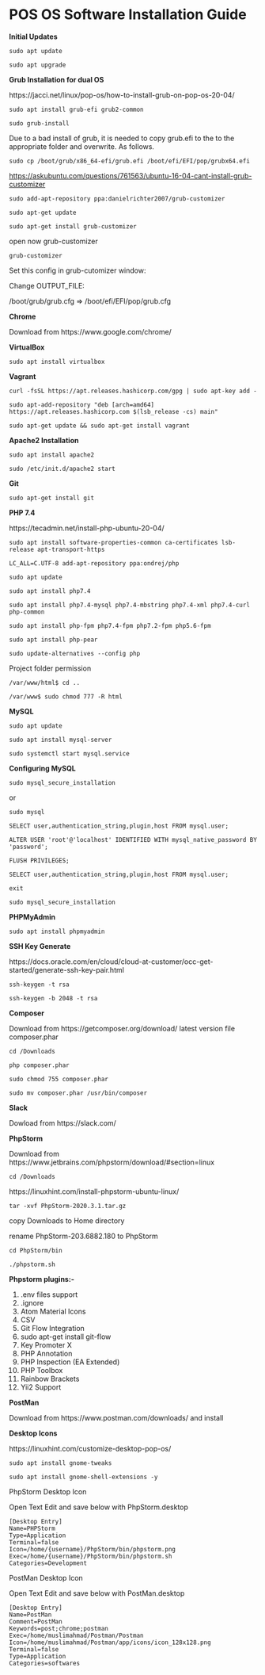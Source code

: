 # POS OS Software Installation Guide

<b>Initial Updates</b>
```shell
sudo apt update
```
```shell
sudo apt upgrade
```

<b>Grub Installation for dual OS</b>
<p>https://jacci.net/linux/pop-os/how-to-install-grub-on-pop-os-20-04/</p>

```shell
sudo apt install grub-efi grub2-common
```

```shell
sudo grub-install
```

<p>Due to a bad install of grub, it is needed to copy grub.efi to the to the appropriate folder and overwrite. As follows.</p>

```shell
sudo cp /boot/grub/x86_64-efi/grub.efi /boot/efi/EFI/pop/grubx64.efi
```

https://askubuntu.com/questions/761563/ubuntu-16-04-cant-install-grub-customizer

```shell
sudo add-apt-repository ppa:danielrichter2007/grub-customizer
```

```shell
sudo apt-get update
```
```shell
sudo apt-get install grub-customizer
```

<p>open now grub-customizer</p>

```shell
grub-customizer
```

<p>Set this config in grub-cutomizer window:</p>
<p>Change OUTPUT_FILE:</p>
<p>/boot/grub/grub.cfg => /boot/efi/EFI/pop/grub.cfg</p>


<b>Chrome</b>
<p>Download from https://www.google.com/chrome/</p>

<b>VirtualBox</b>
```shell
sudo apt install virtualbox
```

<b>Vagrant</b>

```shell
curl -fsSL https://apt.releases.hashicorp.com/gpg | sudo apt-key add -
```

```shell
sudo apt-add-repository "deb [arch=amd64] https://apt.releases.hashicorp.com $(lsb_release -cs) main"
```

```shell
sudo apt-get update && sudo apt-get install vagrant
```

<b>Apache2 Installation</b>

```shell
sudo apt install apache2
```

```shell
sudo /etc/init.d/apache2 start
```

<b>Git</b>

```shell
sudo apt-get install git
```

<b>PHP 7.4</b> 
<p>https://tecadmin.net/install-php-ubuntu-20-04/</p>

```shell
sudo apt install software-properties-common ca-certificates lsb-release apt-transport-https 
```
```shell
LC_ALL=C.UTF-8 add-apt-repository ppa:ondrej/php
```

```shell
sudo apt update
```

```shell
sudo apt install php7.4 
```

```shell
sudo apt install php7.4-mysql php7.4-mbstring php7.4-xml php7.4-curl php-common
```

```shell
sudo apt install php-fpm php7.4-fpm php7.2-fpm php5.6-fpm
```

```shell
sudo apt install php-pear
```

```shell
sudo update-alternatives --config php
```

<p>Project folder permission</p>

```shell
/var/www/html$ cd ..
```

```shell
/var/www$ sudo chmod 777 -R html
```

<b>MySQL</b>

```shell
sudo apt update
```

```shell
sudo apt install mysql-server
```

```shell
sudo systemctl start mysql.service
```

<b>Configuring MySQL</b>

```shell
sudo mysql_secure_installation
```
<p>or</p>

```shell
sudo mysql
```

```shell
SELECT user,authentication_string,plugin,host FROM mysql.user;
```

```shell
ALTER USER 'root'@'localhost' IDENTIFIED WITH mysql_native_password BY 'password';
```

```shell
FLUSH PRIVILEGES;
```

```shell
SELECT user,authentication_string,plugin,host FROM mysql.user;
```

```shell
exit
```

```shell
sudo mysql_secure_installation
```

<b>PHPMyAdmin</b>

```shell
sudo apt install phpmyadmin
```

<b>SSH Key Generate</b>
<p>https://docs.oracle.com/en/cloud/cloud-at-customer/occ-get-started/generate-ssh-key-pair.html</p>

```shell
ssh-keygen -t rsa
```

```shell
ssh-keygen -b 2048 -t rsa
```

<b>Composer</b>
<p>Download from https://getcomposer.org/download/ latest version file composer.phar</p>

```shell
cd /Downloads
```

```shell
php composer.phar
```

```shell
sudo chmod 755 composer.phar
```

```shell
sudo mv composer.phar /usr/bin/composer
```

<b>Slack</b> 
<p>Dowload from https://slack.com/</p>

<b>PhpStorm</b>
<p>Download from https://www.jetbrains.com/phpstorm/download/#section=linux</p>

```shell
cd /Downloads
```

<p>https://linuxhint.com/install-phpstorm-ubuntu-linux/</p>

```shell
tar -xvf PhpStorm-2020.3.1.tar.gz
```

<p>copy Downloads to Home directory</p>
<p>rename PhpStorm-203.6882.180 to PhpStorm</p>

```shell
cd PhpStorm/bin
```

```shell
./phpstorm.sh
```

<b>Phpstorm plugins:-</b>
<ol>
  <li>.env files support</li>
  <li>.ignore</li>
  <li>Atom Material Icons</li>
  <li>CSV</li>
  <li>Git Flow Integration</li>
  <li>sudo apt-get install git-flow</li>
  <li>Key Promoter X</li>
  <li>PHP Annotation</li>
  <li>PHP Inspection (EA Extended)</li>
  <li>PHP Toolbox</li>
  <li>Rainbow Brackets</li>
  <li>Yii2 Support</li>
</ol>

<b>PostMan</b>
<p>Download from https://www.postman.com/downloads/ and install</p>

<b>Desktop Icons</b>
<p>https://linuxhint.com/customize-desktop-pop-os/</p>

```shell
sudo apt install gnome-tweaks
```

```shell
sudo apt install gnome-shell-extensions -y
```

<p>PhpStorm Desktop Icon</p>
<p>Open Text Edit and save below with PhpStorm.desktop</p>

```desktop
[Desktop Entry]
Name=PHPStorm
Type=Application
Terminal=false
Icon=/home/{username}/PhpStorm/bin/phpstorm.png
Exec=/home/{username}/PhpStorm/bin/phpstorm.sh
Categories=Development
```

<p>PostMan Desktop Icon<p>
<p>Open Text Edit and save below with PostMan.desktop</p>

```desktop
[Desktop Entry]
Name=PostMan
Comment=PostMan
Keywords=post;chrome;postman
Exec=/home/muslimahmad/Postman/Postman
Icon=/home/muslimahmad/Postman/app/icons/icon_128x128.png
Terminal=false
Type=Application
Categories=softwares
```
